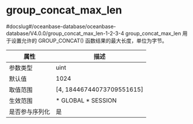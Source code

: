 group_concat_max_len 
=========================================
#docslug#/oceanbase-database/oceanbase-database/V4.0.0/group_concat_max_len-1-2-3-4
group_concat_max_len 用于设置允许的 GROUP_CONCAT() 函数结果的最大长度，单位为字节。


| **属性**  |                                                   **描述**                                                   |
|---------|------------------------------------------------------------------------------------------------------------|
| 参数类型    | uint                                                                                                       |
| 默认值     | 1024                                                                                                       |
| 取值范围    | \[4, 18446744073709551615\]                                                                                |
| 生效范围    | * GLOBAL   * SESSION    |
| 是否参与序列化 | 是                                                                                                          |


